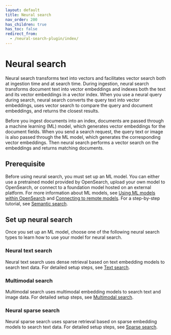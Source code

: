 ```yaml
---
layout: default
title: Neural search
nav_order: 200
has_children: true
has_toc: false
redirect_from: 
  - /neural-search-plugin/index/
---
```


# Neural search

Neural search transforms text into vectors and facilitates vector search both at ingestion time and at search time. During ingestion, neural search transforms document text into vector embeddings and indexes both the text and its vector embeddings in a vector index. When you use a neural query during search, neural search converts the query text into vector embeddings, uses vector search to compare the query and document embeddings, and returns the closest results.

Before you ingest documents into an index, documents are passed through a machine learning (ML) model, which generates vector embeddings for the document fields. When you send a search request, the query text or image is also passed through the ML model, which generates the corresponding vector embeddings. Then neural search performs a vector search on the embeddings and returns matching documents.

## Prerequisite

Before using neural search, you must set up an ML model. You can either use a pretrained model provided by OpenSearch, upload your own model to OpenSearch, or connect to a foundation model hosted on an external platform. For more information about ML models, see [Using ML models within OpenSearch]({{site.url}}{{site.baseurl}}/ml-commons-plugin/ml-framework/) and [Connecting to remote models]({{site.url}}{{site.baseurl}}/ml-commons-plugin/extensibility/index/). For a step-by-step tutorial, see [Semantic search]({{site.url}}{{site.baseurl}}/ml-commons-plugin/semantic-search/).

## Set up neural search

Once you set up an ML model, choose one of the following neural search types to learn how to use your model for neural search.

### Neural text search

Neural text search uses dense retrieval based on text embedding models to search text data. For detailed setup steps, see [Text search]({{site.url}}{{site.baseurl}}/search-plugins/neural-text-search/). 

### Multimodal search

Multimodal search uses multimodal embedding models to search text and image data. For detailed setup steps, see  [Multimodal search]({{site.url}}{{site.baseurl}}/search-plugins/neural-multimodal-search/).

### Neural sparse search

Neural sparse search uses sparse retrieval based on sparse embedding models to search text data. For detailed setup steps, see [Sparse search]({{site.url}}{{site.baseurl}}/search-plugins/neural-sparse-search/).
